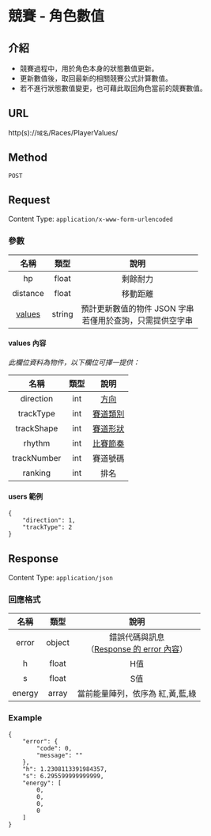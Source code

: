 # 競賽 - 角色數值

## 介紹

- 競賽過程中，用於角色本身的狀態數值更新。
- 更新數值後，取回最新的相關競賽公式計算數值。
- 若不進行狀態數值變更，也可藉此取回角色當前的競賽數值。

## URL

http(s)://`域名`/Races/PlayerValues/

## Method

`POST`

## Request

Content Type: `application/x-www-form-urlencoded`

### 參數

| 名稱 | 類型 | 說明 |
|:-:|:-:|:-:|
| hp | float | 剩餘耐力 |
| distance | float | 移動距離 |
| [values](#values) | string | 預計更新數值的物件 JSON 字串<br>若僅用於查詢，只需提供空字串 |

#### <span id="values">values 內容</span>

_此欄位資料為物件，以下欄位可擇一提供：_

| 名稱 | 類型 | 說明 |
|:-:|:-:|:-:|
| direction | int | [方向](../codes/race.md#direction) |
| trackType | int | [賽道類別](../codes/race.md#trackType) |
| trackShape | int | [賽道形狀](../codes/race.md#trackShape) |
| rhythm | int | [比賽節奏](../codes/race.md#rhythm) |
| trackNumber | int | 賽道號碼 |
| ranking | int | 排名 |

#### users 範例

	{
		"direction": 1,
		"trackType": 2
	}

## Response

Content Type: `application/json`

### 回應格式

| 名稱 | 類型 | 說明 |
|:-:|:-:|:-:|
| error | object | 錯誤代碼與訊息<br>（[Response 的 error 內容](../response.md#error)） |
| h | float | H值 |
| s | float | S值 |
| energy | array | 當前能量陣列，依序為 紅,黃,藍,綠 |

### Example

	{
	    "error": {
	        "code": 0,
	        "message": ""
	    },
	    "h": 1.2308113391984357,
	    "s": 6.295599999999999,
    	"energy": [
    	    0,
    	    0,
    	    0,
    	    0
    	]
	}